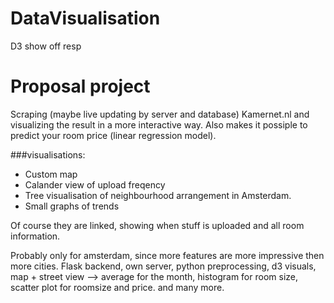 # DataVisualisation
D3 show off resp


# Proposal project

Scraping (maybe live updating by server and database) Kamernet.nl and visualizing the result in a more interactive way.
Also makes it  possiple to predict your room price (linear regression model).

###visualisations:
 * Custom map
 * Calander view of upload freqency
 * Tree visualisation of neighbourhood arrangement in Amsterdam.
 * Small graphs of trends


Of course they are linked, showing when stuff is uploaded and all room information.

Probably only for amsterdam, since more features are more impressive then more cities. Flask backend, own server, python preprocessing, d3 visuals, map + street view --> average for the month, histogram for room size, scatter plot for roomsize and price. and many more.
